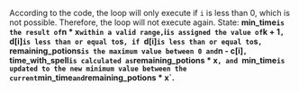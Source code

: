 According to the code, the loop will only execute if `i` is less than 0, which is not possible. Therefore, the loop will not execute again.
State: **min_time` is the result of `n * x` within a valid range, `i` is assigned the value of `k + 1`, `d[i]` is less than or equal to `s`, if `d[i]` is less than or equal to `s`, `remaining_potions` is the maximum value between 0 and `n - c[i]`, `time_with_spell` is calculated as `remaining_potions * x`, and `min_time` is updated to the new minimum value between the current `min_time` and `remaining_potions * x`.**